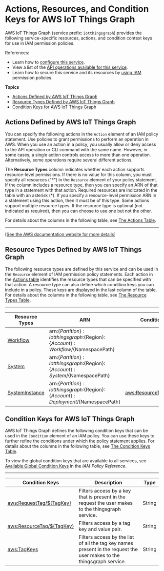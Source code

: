 # Actions, Resources, and Condition Keys for AWS IoT Things Graph<a name="list_awsiotthingsgraph"></a>

AWS IoT Things Graph \(service prefix: `iotthingsgraph`\) provides the following service\-specific resources, actions, and condition context keys for use in IAM permission policies\.

References:
+ Learn how to [configure this service](https://docs.aws.amazon.com/thingsgraph/latest/ug/)\.
+ View a list of the [API operations available for this service](https://docs.aws.amazon.com/thingsgraph/latest/APIReference/)\.
+ Learn how to secure this service and its resources by [using IAM](https://docs.aws.amazon.com/thingsgraph/latest/ug/iot-tg-security.html) permission policies\.

**Topics**
+ [Actions Defined by AWS IoT Things Graph](#awsiotthingsgraph-actions-as-permissions)
+ [Resource Types Defined by AWS IoT Things Graph](#awsiotthingsgraph-resources-for-iam-policies)
+ [Condition Keys for AWS IoT Things Graph](#awsiotthingsgraph-policy-keys)

## Actions Defined by AWS IoT Things Graph<a name="awsiotthingsgraph-actions-as-permissions"></a>

You can specify the following actions in the `Action` element of an IAM policy statement\. Use policies to grant permissions to perform an operation in AWS\. When you use an action in a policy, you usually allow or deny access to the API operation or CLI command with the same name\. However, in some cases, a single action controls access to more than one operation\. Alternatively, some operations require several different actions\.

The **Resource Types** column indicates whether each action supports resource\-level permissions\. If there is no value for this column, you must specify all resources \("\*"\) in the `Resource` element of your policy statement\. If the column includes a resource type, then you can specify an ARN of that type in a statement with that action\. Required resources are indicated in the table with an asterisk \(\*\)\. If you specify a resource\-level permission ARN in a statement using this action, then it must be of this type\. Some actions support multiple resource types\. If the resource type is optional \(not indicated as required\), then you can choose to use one but not the other\.

For details about the columns in the following table, see [The Actions Table](reference_policies_actions-resources-contextkeys.md#actions_table)\.


****  
[\[See the AWS documentation website for more details\]](http://docs.aws.amazon.com/IAM/latest/UserGuide/list_awsiotthingsgraph.html)

## Resource Types Defined by AWS IoT Things Graph<a name="awsiotthingsgraph-resources-for-iam-policies"></a>

The following resource types are defined by this service and can be used in the `Resource` element of IAM permission policy statements\. Each action in the [Actions table](#awsiotthingsgraph-actions-as-permissions) identifies the resource types that can be specified with that action\. A resource type can also define which condition keys you can include in a policy\. These keys are displayed in the last column of the table\. For details about the columns in the following table, see [The Resource Types Table](reference_policies_actions-resources-contextkeys.md#resources_table)\.


****  

| Resource Types | ARN | Condition Keys | 
| --- | --- | --- | 
|   [ Workflow ](https://docs.aws.amazon.com/thingsgraph/latest/ug/iot-tg-models-tdm-iot-workflow.html)  |  arn:$\{Partition\}:iotthingsgraph:$\{Region\}:$\{Account\}:Workflow/$\{NamespacePath\}  |  | 
|   [ System ](https://docs.aws.amazon.com/thingsgraph/latest/ug/iot-tg-models-tdm-iot-system.html)  |  arn:$\{Partition\}:iotthingsgraph:$\{Region\}:$\{Account\}:System/$\{NamespacePath\}  |  | 
|   [ SystemInstance ](https://docs.aws.amazon.com/thingsgraph/latest/ug/iot-tg-models-tdm-iot-sdc-deployconfig.html)  |  arn:$\{Partition\}:iotthingsgraph:$\{Region\}:$\{Account\}:Deployment/$\{NamespacePath\}  |   [ aws:ResourceTag/$\{TagKey\} ](#awsiotthingsgraph-aws_ResourceTag___TagKey_)   | 

## Condition Keys for AWS IoT Things Graph<a name="awsiotthingsgraph-policy-keys"></a>

AWS IoT Things Graph defines the following condition keys that can be used in the `Condition` element of an IAM policy\. You can use these keys to further refine the conditions under which the policy statement applies\. For details about the columns in the following table, see [The Condition Keys Table](reference_policies_actions-resources-contextkeys.md#context_keys_table)\.

To view the global condition keys that are available to all services, see [Available Global Condition Keys](reference_policies_condition-keys.html#AvailableKeys) in the *IAM Policy Reference*\.


****  

| Condition Keys | Description | Type | 
| --- | --- | --- | 
|   [ aws:RequestTag/$\{TagKey\} ](https://docs.aws.amazon.com/thingsgraph/latest/ug/tagging-tg.html/reference_iam-permissions.html#iam-contextkeys)  | Filters access by a key that is present in the request the user makes to the thingsgraph service\. | String | 
|   [ aws:ResourceTag/$\{TagKey\} ](https://docs.aws.amazon.com/thingsgraph/latest/ug/tagging-tg.html/reference_iam-permissions.html#iam-contextkeys)  | Filters access by a tag key and value pair\. | String | 
|   [ aws:TagKeys ](https://docs.aws.amazon.com/thingsgraph/latest/ug/tagging-tg.html/reference_iam-permissions.html#iam-contextkeys)  | Filters access by the list of all the tag key names present in the request the user makes to the thingsgraph service\. | String | 